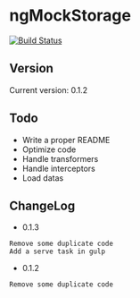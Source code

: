 # ngMockStorage


[![Build Status](https://travis-ci.org/AshDevFr/ngMockStorage.svg?branch=master)](https://travis-ci.org/AshDevFr/ngMockStorage)


## Version 
Current version: 0.1.2

## Todo
* Write a proper README
* Optimize code
* Handle transformers
* Handle interceptors
* Load datas

## ChangeLog
* 0.1.3
```
Remove some duplicate code
Add a serve task in gulp
```
* 0.1.2
```
Remove some duplicate code
```
